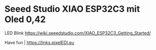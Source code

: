 # Seeed Studio XIAO ESP32C3 mit Oled 0,42

LED Blink
https://wiki.seeedstudio.com/XIAO_ESP32C3_Getting_Started/

Have fun | https://links.pixelEDI.eu
